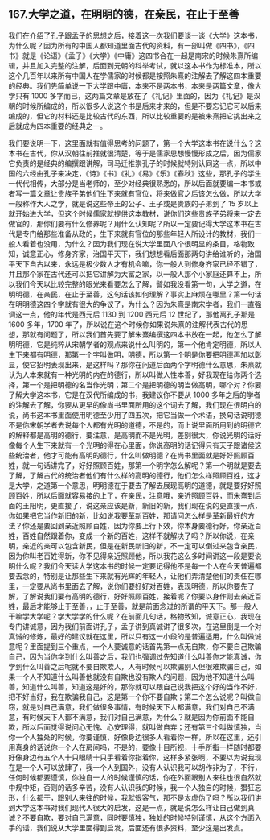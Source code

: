 ## 167.大学之道，在明明的德，在亲民，在止于至善
我们在介绍了孔子跟孟子的思想之后，接着这一次我们要谈一谈《大学》这本书，为什么呢？因为所有的中国人都知道里面古代的资料，有一部叫做《四书》，《四书》就是《论语》《孟子》《大学》《中庸》这四书合在一起是南宋的时候朱熹所编辑，并且加入完整的注解，后面到元朝的科举考试，就以这本书作为标准本，所以这个几百年以来所有中国人在学儒家的时候都是按照朱熹的注解去了解这四本重要的经典。我们先简单说一下大学跟中庸，本来不是两本书，本来是两篇文章，像大学只有 1000 多字而已，这两篇文章是放在了《礼记》里面的，因为《礼记》是汉朝的时候所编成的，所以很多人说这个书是后来才来的，但是不要忘记它可以后来编成的，但它的材料还是比较古代的东西，所以比较重要的是被朱熹把它挑出来之后就成为四本重要的经典之一。


我们要说明一下，这里面就有值得思考的问题了，第一个大学这本书在说什么？这本书在古代，你从汉朝往前推就很清楚，等于是儒家思想慢慢形成之后，因为儒家它负责的是经典的编撰跟讲解，司马迁推崇孔子的时候就特别认同这一点，所以中国的六经由孔子来决定，《诗》《书》《礼》《易》《乐》《春秋》这些，那孔子的学生一代代相传，大部分是当老师的，至少对经典很熟悉的，所以后面就要编一本书或者写一篇文章让贵族子弟他们生下来就有官位，将来做官之后该怎么做，所以大学一般称作大人之学，就是说这些帝王的公子、王子或是贵族的子弟到了 15 岁以上就开始进大学，但这个时候儒家就提供这本教材，说你们这些贵族子弟将来一定去做官的，那你们要有什么修养呢？用什么认知呢？所以一定要记得大学这本书在古代是专门给那些准备从政的，生下来就有官位的那些年轻人所设计的教材，我们一般人看着也没用，为什么？因为我们现在说大学里面八个很明显的条目，格物致知，诚意正心，修身齐家，治国平天下，我们想想看后面那两句讲给谁听的，治国平天下自古以来，永远是极少数人才有机会嘛，你一般人到修身齐家已经不错了，并且那个家在古代还可以把它讲解为大富之家，以一般人那个小家庭还算不上，所以我们今天以比较完整的眼光来看要怎么了解，譬如我没看第一句，大学之道，在明明德，在亲民，在止于至善，这句话该如何理解？事实上麻烦在哪里？第一句话在明明德这四个字就有很大的争议了，为什么？因为朱熹是南宋学者，我们一直强调这一点，他的年代是西元后 1130 到 1200 西元后 12 世纪了，那他离孔子那是 1600 多年，1700 年了，所以说在这个时候你如果说朱熹的注解代表古代的思想，那就有问题了，所以我们首先要了解朱熹编撰这四本书放在一起，他怎么了解明明德，它是纯粹从宋朝学者的观点来说什么叫明的，第一个他肯定明德，所以人生下来都有明德，那第一个字叫做明，明德，所以第一个明是你要把明德再加以彰显，使它招明表现出来，是这样吗？那你在问道后面两个字明德什么意思，朱熹就认为人本来就有一种光明的内在的德行，所以叫做人性本善，好我现在给你两个选择，第一个是把明德的名当作光明；第二个是把明德的明当做高明，哪个对？你要了解大学这本书，它是在汉代所编成的书，我建议你不要从 1000 多年之后的学者的注解去了解，你要从更早的像尚书里面所用的这个词去了解，我们现在很明白的说，尚书这本书里面使用明德至少用了四五次，把它当做一个术语，换句话说明德不是你宋朝学者去说每个人都有光明的道德，不是的，而上说里面所用到的明德它的解释都是高明的德行，要注意，是高明而不是光明，差别很大，你说光明的话好像每个人生下来就有一个光明的得在心里面，你说高明的话记得只有天子跟诸侯这些统治者，他才可能有高明的德行，什么叫做明德？在尚书里面就是好好照顾百姓，就一句话讲完了，好好照顾百姓，那第一个明字怎么解呢？第一个明就是要去了解，了解古代的统治者他们有什么样的高明的德行，他们怎么样照顾百姓，这才是大学，之道第一个意思，明明德在于要去了解去展现高明的道德，就是要好好照顾百姓，所以后面就容易接的上了，在亲民，注意哦，亲近照顾百姓，而朱熹到后面的王阳明，更直接了，说这亲应该是新，新旧的新，我们现在说的更直接一点，你如果把它当作新旧的新，比如说我要革新百姓，那请问怎么样是革新最好的方法？你还是要回到亲近照顾百姓，因为你要上行下效，你本身要德行好，你亲近百姓，百姓自然跟着你，变成一个新的百姓，这样不就解决了吗？所以你说，在亲明，亲近的亲可以包含新民，但是在新民新旧的新，不一定可以倒过来包含亲民，因为你叫老百姓得新，你不见得亲近照顾他，所以我花这么多时间讲这一段是要说明什么呢？我们今天读大学这本书的时候一定要记得他不是每一个人在今天普遍都要去念的，特别是让那些生下来就有光辉的年轻人，让他们弄清楚他们的责任在哪里，一定要从尚书里面去了解，说你们要好好对百姓，表现明德，所以你要先了解，了解说我们要有高明的德行，好好照顾百姓，接着呢？你要以身作则去亲近百姓，最后才能够止于至善，，止于至善，就是前面念过的所谓的平天下。那一般人干嘛学大学呢？学大学学的什么呢？在前面几句话，格物致知，诚意正心，我现在专门讲诚意，因为我们前面讲孔子，孟子讲到真诚讲了很多次，在这里倒是一个对真诚的修炼，最好的建议就在这里，所以只有这一小段的是普遍适用，什么叫做诚意呢？里面提到三个重点，一个人要诚意的话首先第一点无自欺，你不要自己欺骗自己，因为当你学到什么叫善之后，我们也强调过先知道什么叫善你才能真诚，你学到什么叫善之后呢就不要自欺欺人，人有时候可以欺骗别人但很难欺骗自己，如果一个人不知道什么叫善他就没有自欺也没有欺人的问题，因为他不知道什么叫善，知道什么叫善，知道这是好的，那你就可以跟自己说我把这个好的当作不好，把不好当好，我在欺骗我自己，这是第一个你不要自欺；第二个怎么说呢？叫做自窃，就是对自己满意，我们做很多事情，有时候天下人都满意，我们对自己不满意，有时候天下人都不满意，我们对自己满意，为什么？就是因为你前面不能自欺，所以后面觉得说问心无愧、心安理得，就叫做自弃；还有第三个叫做慎独，当你一个人独处的时候，你要谨慎，好像身边很多人看着你一样，所以在这里，还引用真身的话说你一个人在房间吗，不是的，要像十目所视，十手所指一样随时都要好像身边有五个人十只眼睛十只手看着你指着你，这样多紧张啊，不要以为说我现在是一个人可以放肆了，我一个人到国外，没有人认识我可以胡作非为了，不行，任何时候都要谨慎，你独自一人的时候谨慎的话，你在外面跟别人来往也很自然就中规中矩，否则的话多辛苦，没有人认识我的时候，我一个人独自的时候，猖狂忘形，什么都干，跟别人来往的时候，我就很客气，那不是太虚伪了吗？所以我们讲到大学这本书对我们现代人很大的启发，这是一点，就是说怎么样让自己做到真诚？不要自欺，要对自己满意，同时要慎独，独处的时候特别谨慎，从这个方面入手的话，我们说从大学里面得到启发，后面还有很多资料，至少这是出发点。


